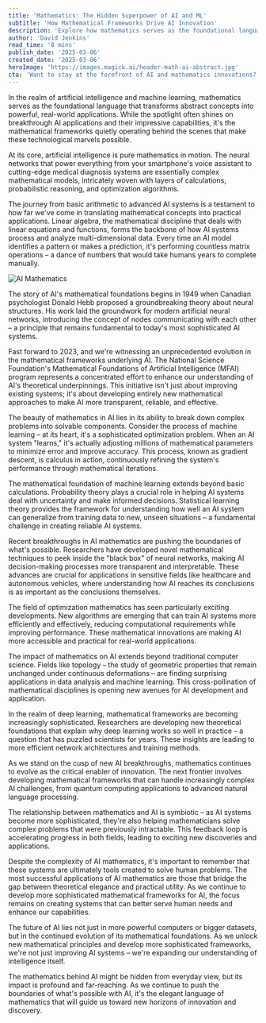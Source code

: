 ```yaml
---
title: 'Mathematics: The Hidden Superpower of AI and ML'
subtitle: 'How Mathematical Frameworks Drive AI Innovation'
description: 'Explore how mathematics serves as the foundational language of artificial intelligence and machine learning, driving innovation and enabling breakthrough applications. From neural networks to optimization algorithms, discover the mathematical frameworks that power modern AI systems and shape the future of technology.'
author: 'David Jenkins'
read_time: '8 mins'
publish_date: '2025-03-06'
created_date: '2025-03-06'
heroImage: 'https://images.magick.ai/header-math-ai-abstract.jpg'
cta: 'Want to stay at the forefront of AI and mathematics innovations? Follow us on LinkedIn for regular insights into the technological advances shaping our future.'
---
```


In the realm of artificial intelligence and machine learning, mathematics serves as the foundational language that transforms abstract concepts into powerful, real-world applications. While the spotlight often shines on breakthrough AI applications and their impressive capabilities, it's the mathematical frameworks quietly operating behind the scenes that make these technological marvels possible.

At its core, artificial intelligence is pure mathematics in motion. The neural networks that power everything from your smartphone's voice assistant to cutting-edge medical diagnosis systems are essentially complex mathematical models, intricately woven with layers of calculations, probabilistic reasoning, and optimization algorithms.

The journey from basic arithmetic to advanced AI systems is a testament to how far we've come in translating mathematical concepts into practical applications. Linear algebra, the mathematical discipline that deals with linear equations and functions, forms the backbone of how AI systems process and analyze multi-dimensional data. Every time an AI model identifies a pattern or makes a prediction, it's performing countless matrix operations – a dance of numbers that would take humans years to complete manually.

![AI Mathematics](https://i.magick.ai/PIXE/1738406181100_magick_img.webp)

The story of AI's mathematical foundations begins in 1949 when Canadian psychologist Donald Hebb proposed a groundbreaking theory about neural structures. His work laid the groundwork for modern artificial neural networks, introducing the concept of nodes communicating with each other – a principle that remains fundamental to today's most sophisticated AI systems.

Fast forward to 2023, and we're witnessing an unprecedented evolution in the mathematical frameworks underlying AI. The National Science Foundation's Mathematical Foundations of Artificial Intelligence (MFAI) program represents a concentrated effort to enhance our understanding of AI's theoretical underpinnings. This initiative isn't just about improving existing systems; it's about developing entirely new mathematical approaches to make AI more transparent, reliable, and effective.

The beauty of mathematics in AI lies in its ability to break down complex problems into solvable components. Consider the process of machine learning – at its heart, it's a sophisticated optimization problem. When an AI system "learns," it's actually adjusting millions of mathematical parameters to minimize error and improve accuracy. This process, known as gradient descent, is calculus in action, continuously refining the system's performance through mathematical iterations.

The mathematical foundation of machine learning extends beyond basic calculations. Probability theory plays a crucial role in helping AI systems deal with uncertainty and make informed decisions. Statistical learning theory provides the framework for understanding how well an AI system can generalize from training data to new, unseen situations – a fundamental challenge in creating reliable AI systems.

Recent breakthroughs in AI mathematics are pushing the boundaries of what's possible. Researchers have developed novel mathematical techniques to peek inside the "black box" of neural networks, making AI decision-making processes more transparent and interpretable. These advances are crucial for applications in sensitive fields like healthcare and autonomous vehicles, where understanding how AI reaches its conclusions is as important as the conclusions themselves.

The field of optimization mathematics has seen particularly exciting developments. New algorithms are emerging that can train AI systems more efficiently and effectively, reducing computational requirements while improving performance. These mathematical innovations are making AI more accessible and practical for real-world applications.

The impact of mathematics on AI extends beyond traditional computer science. Fields like topology – the study of geometric properties that remain unchanged under continuous deformations – are finding surprising applications in data analysis and machine learning. This cross-pollination of mathematical disciplines is opening new avenues for AI development and application.

In the realm of deep learning, mathematical frameworks are becoming increasingly sophisticated. Researchers are developing new theoretical foundations that explain why deep learning works so well in practice – a question that has puzzled scientists for years. These insights are leading to more efficient network architectures and training methods.

As we stand on the cusp of new AI breakthroughs, mathematics continues to evolve as the critical enabler of innovation. The next frontier involves developing mathematical frameworks that can handle increasingly complex AI challenges, from quantum computing applications to advanced natural language processing.

The relationship between mathematics and AI is symbiotic – as AI systems become more sophisticated, they're also helping mathematicians solve complex problems that were previously intractable. This feedback loop is accelerating progress in both fields, leading to exciting new discoveries and applications.

Despite the complexity of AI mathematics, it's important to remember that these systems are ultimately tools created to solve human problems. The most successful applications of AI mathematics are those that bridge the gap between theoretical elegance and practical utility. As we continue to develop more sophisticated mathematical frameworks for AI, the focus remains on creating systems that can better serve human needs and enhance our capabilities.

The future of AI lies not just in more powerful computers or bigger datasets, but in the continued evolution of its mathematical foundations. As we unlock new mathematical principles and develop more sophisticated frameworks, we're not just improving AI systems – we're expanding our understanding of intelligence itself.

The mathematics behind AI might be hidden from everyday view, but its impact is profound and far-reaching. As we continue to push the boundaries of what's possible with AI, it's the elegant language of mathematics that will guide us toward new horizons of innovation and discovery.